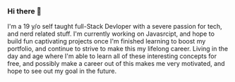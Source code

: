 ### Hi there 👋
I'm a 19 y/o self taught full-Stack Devloper with a severe passion for tech, and nerd related stuff. I'm currently working on Javasrcipt, and hope to build fun captivating projects once I'm finished learning to boost my portfolio, and continue to strive to make this my lifelong career. Living in the day and age where I'm able to learn all of these interesting concepts for free, and possibly make a career out of this makes me very motivated, and hope to see out my goal in the future.
<!--
**Cadensmith1123/cadensmith1123** is a ✨ _special_ ✨ repository because its `README.md` (this file) appears on your GitHub profile.

Here are some ideas to get you started:

- 🔭 I’m currently working on ...
- 🌱 I’m currently learning ...React
- 👯 I’m looking to collaborate on ...BSC token
- 🤔 I’m looking for help with ...
- 💬 Ask me about ...
- 📫 How to reach me: ...boreinc23@gmail.com
- 😄 Pronouns: ...
- ⚡ Fun fact: ...
-->
